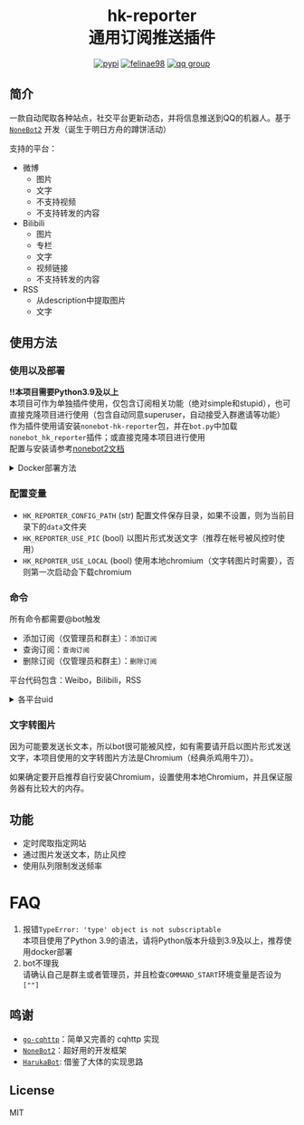 <div align="center">
<h1>hk-reporter </br>通用订阅推送插件</h1>



[![pypi](https://badgen.net/pypi/v/nonebot-hk-reporter)](https://pypi.org/project/nonebot-hk-reporter/)
[![felinae98](https://circleci.com/gh/felinae98/nonebot-hk-reporter.svg?style=svg)](https://circleci.com/gh/felinae98/nonebot-hk-reporter)
[![qq group](https://img.shields.io/badge/QQ%E7%BE%A4-868610060-orange )](https://qm.qq.com/cgi-bin/qm/qr?k=pXYMGB_e8b6so3QTqgeV6lkKDtEeYE4f&jump_from=webapi)

</div>

## 简介
一款自动爬取各种站点，社交平台更新动态，并将信息推送到QQ的机器人。基于 [`NoneBot2`](https://github.com/nonebot/nonebot2 ) 开发（诞生于明日方舟的蹲饼活动）

支持的平台：
* 微博
    * 图片
    * 文字
    * 不支持视频
    * 不支持转发的内容
* Bilibili
    * 图片
    * 专栏
    * 文字
    * 视频链接
    * 不支持转发的内容
* RSS
    * 从description中提取图片
    * 文字

## 使用方法

### 使用以及部署
**!!本项目需要Python3.9及以上**  
本项目可作为单独插件使用，仅包含订阅相关功能（绝对simple和stupid），也可直接克隆项目进行使用（包含自动同意superuser，自动接受入群邀请等功能）  
作为插件使用请安装`nonebot-hk-reporter`包，并在`bot.py`中加载`nonebot_hk_reporter`插件；或直接克隆本项目进行使用  
配置与安装请参考[nonebot2文档](https://v2.nonebot.dev/)
<details>
<summary>Docker部署方法</summary>
   
Docker镜像地址为`felinae98/nonebot-hk-reporter`对应main分支，`felinae98/nonebot-hk-reporter:arknights`对应arknights分支。例子：
```bash
docker run --name nonebot-hk-reporter --network <network name> -d -e 'SUPERUSERS=[<Your QQ>]' -v <config dir>:/data -e 'hk_reporter_config_path=/data' -e 'HK_REPORTER_USE_PIC=True' -e 'HK_REPORTER_USE_LOCAL=True' felinae98/nonebot-hk-reporter
```
go-cqhttp镜像可使用`felinae98/go-cqhttp-ffmpeg`（数据目录为`/data`），需要注意，两个容器需要在同一个network中。
</details>

### 配置变量
* `HK_REPORTER_CONFIG_PATH` (str) 配置文件保存目录，如果不设置，则为当前目录下的`data`文件夹
* `HK_REPORTER_USE_PIC` (bool) 以图片形式发送文字（推荐在帐号被风控时使用）
* `HK_REPORTER_USE_LOCAL` (bool) 使用本地chromium（文字转图片时需要），否则第一次启动会下载chromium

### 命令
所有命令都需要@bot触发
* 添加订阅（仅管理员和群主）：`添加订阅`
* 查询订阅：`查询订阅`
* 删除订阅（仅管理员和群主）：`删除订阅`

平台代码包含：Weibo，Bilibili，RSS
<details>
<summary>各平台uid</summary>

下面均以pc站点为例
* Weibo
    * 对于一般用户主页`https://weibo.com/u/6441489862?xxxxxxxxxxxxxxx`，`/u/`后面的数字即为uid
    * 对于有个性域名的用户如：`https://weibo.com/arknights`，需要点击左侧信息标签下“更多”，链接为`https://weibo.com/6279793937/about`，其中中间数字即为uid
* Bilibili
    * 主页链接一般为`https://space.bilibili.com/161775300?xxxxxxxxxx`，数字即为uid
* RSS
    * RSS链接即为uid
</details>

### 文字转图片
因为可能要发送长文本，所以bot很可能被风控，如有需要请开启以图片形式发送文字，本项目使用的文字转图片方法是Chromium（经典杀鸡用牛刀）。

如果确定要开启推荐自行安装Chromium，设置使用本地Chromium，并且保证服务器有比较大的内存。
## 功能
* 定时爬取指定网站
* 通过图片发送文本，防止风控
* 使用队列限制发送频率

# FAQ
1. 报错`TypeError: 'type' object is not subscriptable`  
    本项目使用了Python 3.9的语法，请将Python版本升级到3.9及以上，推荐使用docker部署
2. bot不理我  
    请确认自己是群主或者管理员，并且检查`COMMAND_START`环境变量是否设为`[""]`

## 鸣谢
* [`go-cqhttp`](https://github.com/Mrs4s/go-cqhttp)：简单又完善的 cqhttp 实现
* [`NoneBot2`](https://github.com/nonebot/nonebot2)：超好用的开发框架
* [`HarukaBot`](https://github.com/SK-415/HarukaBot/): 借鉴了大体的实现思路

## License
MIT

